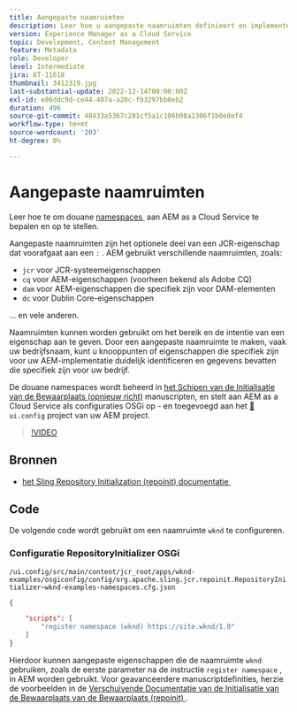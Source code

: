```yaml
---
title: Aangepaste naamruimten
description: Leer hoe u aangepaste naamruimten definieert en implementeert in AEM as a Cloud Service.
version: Experience Manager as a Cloud Service
topic: Development, Content Management
feature: Metadata
role: Developer
level: Intermediate
jira: KT-11618
thumbnail: 3412319.jpg
last-substantial-update: 2022-12-14T00:00:00Z
exl-id: e86ddc9d-ce44-407a-a20c-fb3297bb0eb2
duration: 496
source-git-commit: 48433a5367c281cf5a1c106b08a1306f1b0e8ef4
workflow-type: tm+mt
source-wordcount: '203'
ht-degree: 0%

---
```


# Aangepaste naamruimten

Leer hoe te om douane [&#x200B; namespaces &#x200B;](https://developer.adobe.com/experience-manager/reference-materials/spec/jcr/1.0/4.5_Namespaces.html) aan AEM as a Cloud Service te bepalen en op te stellen.

Aangepaste naamruimten zijn het optionele deel van een JCR-eigenschap dat voorafgaat aan een `:` . AEM gebruikt verschillende naamruimten, zoals:

+ `jcr` voor JCR-systeemeigenschappen
+ `cq` voor AEM-eigenschappen (voorheen bekend als Adobe CQ)
+ `dam` voor AEM-eigenschappen die specifiek zijn voor DAM-elementen
+ `dc` voor Dublin Core-eigenschappen

... en vele anderen.

Naamruimten kunnen worden gebruikt om het bereik en de intentie van een eigenschap aan te geven. Door een aangepaste naamruimte te maken, vaak uw bedrijfsnaam, kunt u knooppunten of eigenschappen die specifiek zijn voor uw AEM-implementatie duidelijk identificeren en gegevens bevatten die specifiek zijn voor uw bedrijf.

De douane namespaces wordt beheerd in [&#x200B; het Schipen van de Initialisatie van de Bewaarplaats (opnieuw richt) &#x200B;](https://sling.apache.org/documentation/bundles/repository-initialization.html) manuscripten, en stelt aan AEM as a Cloud Service als configuraties OSGi op - en toegevoegd aan het [&#128279;](https://experienceleague.adobe.com/docs/experience-manager-core-components/using/developing/archetype/overview.html?lang=nl-NL) `ui.config` project van uw  AEM project.

>[!VIDEO](https://video.tv.adobe.com/v/3412319?quality=12&learn=on)

## Bronnen

+ [&#x200B; het Sling Repository Initialization (repoinit) documentatie &#x200B;](https://sling.apache.org/documentation/bundles/repository-initialization.html#repoinit-parser-test-scenarios)

## Code

De volgende code wordt gebruikt om een naamruimte `wknd` te configureren.

### Configuratie RepositoryInitializer OSGi

`/ui.config/src/main/content/jcr_root/apps/wknd-examples/osgiconfig/config/org.apache.sling.jcr.repoinit.RepositoryInitializer~wknd-examples-namespaces.cfg.json`

```json
{

    "scripts": [
        "register namespace (wknd) https://site.wknd/1.0"
    ]
}
```

Hierdoor kunnen aangepaste eigenschappen die de naamruimte `wknd` gebruiken, zoals de eerste parameter na de instructie `register namespace` , in AEM worden gebruikt. Voor geavanceerdere manuscriptdefinities, herzie de voorbeelden in de [&#x200B; Verschuivende Documentatie van de Initialisatie van de Bewaarplaats van de Bewaarplaats (repoinit) &#x200B;](https://sling.apache.org/documentation/bundles/repository-initialization.html#repoinit-parser-test-scenarios).
